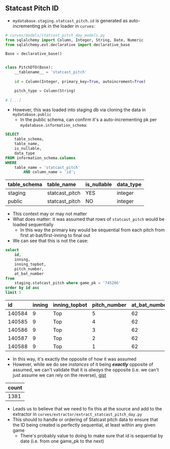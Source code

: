 ## Statcast Pitch ID

- `mydatabase.staging.statcast_pitch.id` is generated as auto-incrementing pk in the loader in `curves`:

```python
# curves/models/statcast_pitch_day_models.py
from sqlalchemy import Column, Integer, String, Date, Numeric
from sqlalchemy.ext.declarative import declarative_base

Base = declarative_base()


class PitchDTO(Base):
    __tablename__ = 'statcast_pitch'
    
    id = Column(Integer, primary_key=True, autoincrement=True)

    pitch_type = Column(String)
    
# [...]
```

- However, this was loaded into staging db via cloning the data in `mydatabase.public`
  - In the public schema, can confirm it's a auto-incrementing pk per `mydatabase.information_schema`:
  
```sql
SELECT 
    table_schema, 
    table_name, 
    is_nullable, 
    data_type
FROM information_schema.columns
WHERE
    table_name = 'statcast_pitch'
        AND column_name = 'id';
```

| table\_schema | table\_name | is\_nullable | data\_type |
| :--- | :--- | :--- | :--- |
| staging | statcast\_pitch | YES | integer |
| public | statcast\_pitch | NO | integer |

- This context may or may not matter
- What does matter: it was assumed that rows of `statcast_pitch` would be loaded sequentially
  - In this way the primary key would be sequential from each pitch from first at-bat/first-inning to final out
- We can see that this is not the case:

```sql
select
    id,
    inning,
    inning_topbot,
    pitch_number,
    at_bat_number
from
    staging.statcast_pitch where game_pk = '745266'
order by id asc
limit 5
```

| id | inning | inning\_topbot | pitch\_number | at\_bat\_number |
| :--- | :--- | :--- | :--- | :--- |
| 140584 | 9 | Top | 5 | 62 |
| 140585 | 9 | Top | 4 | 62 |
| 140586 | 9 | Top | 3 | 62 |
| 140587 | 9 | Top | 2 | 62 |
| 140588 | 9 | Top | 1 | 62 |

- In this way, it's exactly the opposite of how it was assumed
- However, while we do see *instances* of it being ***exactly*** opposite of assumed, we can't validate that it is *always* the opposite (i.e. we can't just assume we can rely on the reverse), [gist](https://gist.github.com/eclaflin/3521e24bd529550ec70d52d6696049bf)


| count |
| :--- |
| 1381 |

- Leads us to believe that we need to fix this at the source and add to the extractor in `curves/extractor/extract_statcast_pitch_day.py` 
- This should to handle or ordering of Statcast pitch data to ensure that the ID being created is perfectly sequential, at least within any given game
  - There's probably value to doing to make sure that id is sequential by date (i.e. from one game_pk to the next)

